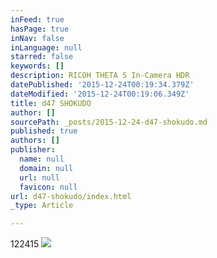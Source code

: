 ```yaml
---
inFeed: true
hasPage: true
inNav: false
inLanguage: null
starred: false
keywords: []
description: RICOH THETA S In-Camera HDR
datePublished: '2015-12-24T00:19:34.379Z'
dateModified: '2015-12-24T00:19:06.349Z'
title: d47 SHOKUDO
author: []
sourcePath: _posts/2015-12-24-d47-shokudo.md
published: true
authors: []
publisher:
  name: null
  domain: null
  url: null
  favicon: null
url: d47-shokudo/index.html
_type: Article

---
```

122415
![](https://the-grid-user-content.s3-us-west-2.amazonaws.com/8dae183f-a310-43cd-89fa-cd058d38f6a2.JPG)